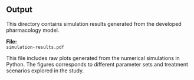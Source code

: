 ## Output

This directory contains simulation results generated from the developed pharmacology model.

**File:**  
`simulation-results.pdf`

This file includes raw plots generated from the numerical simulations in Python. The figures corresponds to different parameter sets and treatment scenarios explored in the study.
